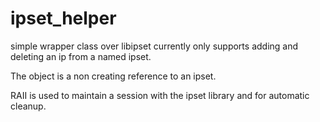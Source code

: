 # ipset_helper
simple wrapper class over libipset currently only supports adding and deleting an ip from a named ipset.

The object is a non creating reference to an ipset.

RAII is used to maintain a session with the ipset library and for automatic cleanup.
